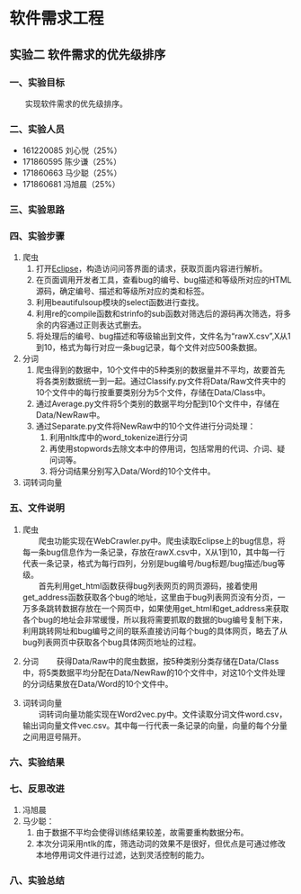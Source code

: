 # 软件需求工程
## 实验二 软件需求的优先级排序

### 一、实验目标
&emsp;&emsp;实现软件需求的优先级排序。

### 二、实验人员
* 161220085 刘心悦（25%）
* 171860595 陈少谦（25%）
* 171860663 马少聪（25%）
* 171860681 冯旭晨（25%）

### 三、实验思路 



### 四、实验步骤
1. 爬虫  
    1. 打开[Eclipse](https://bugs.eclipse.org/bugs/)，构造访问问答界面的请求，获取页面内容进行解析。
    2. 在页面调用开发者工具，查看bug的编号、bug描述和等级所对应的HTML源码，确定编号、描述和等级所对应的类和标签。
    3. 利用beautifulsoup模块的select函数进行查找。
    4. 利用re的compile函数和strinfo的sub函数对筛选后的源码再次筛选，将多余的内容通过正则表达式删去。
    5. 将处理后的编号、bug描述和等级输出到文件，文件名为“rawX.csv”,X从1到10，格式为每行对应一条bug记录，每个文件对应500条数据。
2. 分词
    1. 爬虫得到的数据中，10个文件中的5种类别的数据量并不平均，故要首先将各类别数据统一到一起。通过Classify.py文件将Data/Raw文件夹中的10个文件中的每行按重要类别分为5个文件，存储在Data/Class中。
    2. 通过Average.py文件将5个类别的数据平均分配到10个文件中，存储在Data/NewRaw中。
    3. 通过Separate.py文件将NewRaw中的10个文件进行分词处理：
        1. 利用nltk库中的word_tokenize进行分词
        2. 再使用stopwords去除文本中的停用词，包括常用的代词、介词、疑问词等。
        3. 将分词结果分别写入Data/Word的10个文件中。
3. 词转词向量


### 五、文件说明
1. 爬虫  
    &emsp;&emsp;爬虫功能实现在WebCrawler.py中。爬虫读取Eclipse上的bug信息，将每一条bug信息作为一条记录，存放在rawX.csv中，X从1到10，其中每一行代表一条记录，格式为每行四列，分别是bug编号/bug标题/bug描述/bug等级。<br>
    &emsp;&emsp;首先利用get_html函数获得bug列表网页的网页源码，接着使用get_address函数获取各个bug的地址，这里由于bug列表网页没有分页，一万多条跳转数据存放在一个网页中，如果使用get_html和get_address来获取各个bug的地址会非常缓慢，所以我将需要抓取的数据的bug编号复制下来，利用跳转网址和bug编号之间的联系直接访问每个bug的具体网页，略去了从bug列表网页中获取各个bug具体网页地址的过程。

2. 分词
    &emsp;&emsp;获得Data/Raw中的爬虫数据，按5种类别分类存储在Data/Class中，将5类数据平均分配在Data/NewRaw的10个文件中，对这10个文件处理的分词结果放在Data/Word的10个文件中。

3. 词转词向量  
    &emsp;&emsp;词转词向量功能实现在Word2vec.py中。文件读取分词文件word.csv，输出词向量文件vec.csv。其中每一行代表一条记录的向量，向量的每个分量之间用逗号隔开。  


### 六、实验结果


### 七、反思改进
1.  冯旭晨
2.  马少聪：
    1.  由于数据不平均会使得训练结果较差，故需要重构数据分布。
    2.  本次分词采用ntlk的库，筛选动词的效果不是很好，但优点是可通过修改本地停用词文件进行过滤，达到灵活控制的能力。

### 八、实验总结

